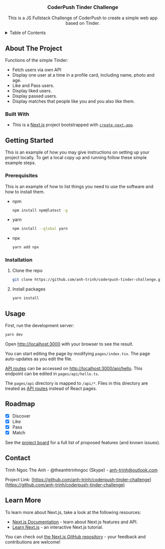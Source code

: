 <!-- PROJECT INTRO -->
<br />
<div align="center">
<h3 align="center">CoderPush Tinder Challenge</h3>
  <p align="center">
    This is a JS Fullstack Challenge of CoderPush to create a simple web app based on Tinder.
  </p>
</div>

<!-- TABLE OF CONTENTS -->
<details>
  <summary>Table of Contents</summary>
  <ol>
    <li>
      <a href="#about-the-project">About The Project</a>
      <ul>
        <li><a href="#built-with">Built With</a></li>
      </ul>
    </li>
    <li>
      <a href="#getting-started">Getting Started</a>
      <ul>
        <li><a href="#prerequisites">Prerequisites</a></li>
        <li><a href="#installation">Installation</a></li>
      </ul>
    </li>
    <li><a href="#usage">Usage</a></li>
    <li><a href="#roadmap">Roadmap</a></li>
    <li><a href="#contact">Contact</a></li>
    <li><a href="#learn-more">Learn More</a></li>
  </ol>
</details>

<!-- ABOUT THE PROJECT -->
## About The Project

Functions of the simple Tinder:
* Fetch users via own API
* Display one user at a time in a profile card, including name, photo and age.
* Like and Pass users.
* Display liked users.
* Display passed users.
* Display matches that people like you and you also like them.

### Built With

* This is a [Next.js](https://nextjs.org/) project bootstrapped with [`create-next-app`](https://github.com/vercel/next.js/tree/canary/packages/create-next-app).

<!-- GETTING STARTED -->
## Getting Started

This is an example of how you may give instructions on setting up your project locally.
To get a local copy up and running follow these simple example steps.

### Prerequisites

This is an example of how to list things you need to use the software and how to install them.
* npm
  ```sh
  npm install npm@latest -g
  ```
* yarn
  ```sh
  npm install --global yarn
  ```
* npx
  ```sh
  yarn add npx
  ```

### Installation

1. Clone the repo
   ```sh
   git clone https://github.com/anh-trinh/coderpush-tinder-challenge.git
   ```
2. Install packages
   ```sh
   yarn install
   ```

<!-- USAGE -->
## Usage

First, run the development server:

```bash
yarn dev
```

Open [http://localhost:3000](http://localhost:3000) with your browser to see the result.

You can start editing the page by modifying `pages/index.tsx`. The page auto-updates as you edit the file.

[API routes](https://nextjs.org/docs/api-routes/introduction) can be accessed on [http://localhost:3000/api/hello](http://localhost:3000/api/hello). This endpoint can be edited in `pages/api/hello.ts`.

The `pages/api` directory is mapped to `/api/*`. Files in this directory are treated as [API routes](https://nextjs.org/docs/api-routes/introduction) instead of React pages.

<!-- ROADMAP -->
## Roadmap

- [x] Discover
- [x] Like
- [x] Pass
- [x] Match

See the [project board](https://github.com/anh-trinh/coderpush-tinder-challenge/projects/1) for a full list of proposed features (and known issues).

<!-- CONTACT -->
## Contact

Trinh Ngoc The Anh - @theanhtrinhngoc (Skype) - anh-trinh@outlook.com

Project Link: [https://github.com/anh-trinh/coderpush-tinder-challenge](https://github.com/anh-trinh/coderpush-tinder-challenge)

## Learn More

To learn more about Next.js, take a look at the following resources:

- [Next.js Documentation](https://nextjs.org/docs) - learn about Next.js features and API.
- [Learn Next.js](https://nextjs.org/learn) - an interactive Next.js tutorial.

You can check out [the Next.js GitHub repository](https://github.com/vercel/next.js/) - your feedback and contributions are welcome!
